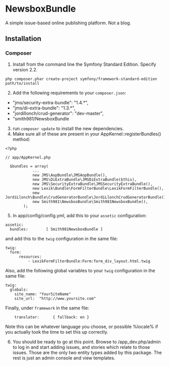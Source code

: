 NewsboxBundle
=============

A simple issue-based online publishing platform. Not a blog.

## Installation

### Composer
1. Install from the command line the Symfony Standard Edition. Specify version 2.2.

~~~
php composer.phar create-project symfony/framework-standard-edition path/to/install
~~~

2. Add the following requirements to your `composer.json`:
  
  * "jms/security-extra-bundle": "1.4.*",
  * "jms/di-extra-bundle": "1.3.*",
  * "jordillonch/crud-generator": "dev-master",
  * "smith981/NewsboxBundle

3. run `composer update` to install the new dependencies.
4. Make sure all of these are present in your AppKernel::registerBundles() method:
~~~
<?php

// app/AppKernel.php

  $bundles = array(
            ...
            new JMS\AopBundle\JMSAopBundle(),
            new JMS\DiExtraBundle\JMSDiExtraBundle($this),
            new JMS\SecurityExtraBundle\JMSSecurityExtraBundle(),
            new Lexik\Bundle\FormFilterBundle\LexikFormFilterBundle(),
            new JordiLlonch\Bundle\CrudGeneratorBundle\JordiLlonchCrudGeneratorBundle(),
            new Smith981\NewsboxBundle\Smith981NewsboxBundle(),
        );
~~~

5. In app/config/config.yml, add this to your `assetic` configuration:

~~~
assetic:
  bundles:        [ Smith981NewsboxBundle ]
~~~

and add this to the `twig` configuration in the same file:

~~~
twig:
  form:
      resources:
          - LexikFormFilterBundle:Form:form_div_layout.html.twig
~~~

Also, add the following global variables to your `twig` configuration in the same file:

~~~
twig:
  globals:
    site_name: "YourSiteName"
    site_url:  "http://www.yoursite.com"
~~~

Finally, under `framework` in the same file:

~~~
    translator:      { fallback: en }
~~~
Note this can be whatever language you choose, or possible %locale% if you actually took the time to set this up correctly.

6. You should be ready to go at this point. Browse to /app_dev.php/admin to log in and start adding issues, and stories which relate to those issues. Those are the only two entity types added by this package. The rest is just an admin console and view templates.
